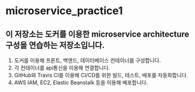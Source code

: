 # microservice_practice1

## 이 저장소는 도커를 이용한 microservice architecture 구성을 연습하는 저장소입니다.

1. 도커를 이용해 프론트, 백엔드, 데이터베이스 컨테이너를 구성합니다.
2. 각 컨테이너를 api통신을 이용해 연결합니다.
3. GitHub와 Travis CI를 이용해 CI/CD를 위한 빌드, 테스트, 배포를 자동화합니다.
4. AWS IAM, EC2, Elastic Beanstalk 등을 이용해 배포합니다.
